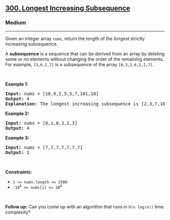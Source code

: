 <h2><a href="https://leetcode.com/problems/longest-increasing-subsequence/">300. Longest Increasing Subsequence</a></h2><h3>Medium</h3><hr><div style="user-select: auto;"><p style="user-select: auto;">Given an integer array <code style="user-select: auto;">nums</code>, return the length of the longest strictly increasing subsequence.</p>

<p style="user-select: auto;">A <strong style="user-select: auto;">subsequence</strong> is a sequence that can be derived from an array by deleting some or no elements without changing the order of the remaining elements. For example, <code style="user-select: auto;">[3,6,2,7]</code> is a subsequence of the array <code style="user-select: auto;">[0,3,1,6,2,2,7]</code>.</p>

<p style="user-select: auto;">&nbsp;</p>
<p style="user-select: auto;"><strong class="example" style="user-select: auto;">Example 1:</strong></p>

<pre style="user-select: auto;"><strong style="user-select: auto;">Input:</strong> nums = [10,9,2,5,3,7,101,18]
<strong style="user-select: auto;">Output:</strong> 4
<strong style="user-select: auto;">Explanation:</strong> The longest increasing subsequence is [2,3,7,101], therefore the length is 4.
</pre>

<p style="user-select: auto;"><strong class="example" style="user-select: auto;">Example 2:</strong></p>

<pre style="user-select: auto;"><strong style="user-select: auto;">Input:</strong> nums = [0,1,0,3,2,3]
<strong style="user-select: auto;">Output:</strong> 4
</pre>

<p style="user-select: auto;"><strong class="example" style="user-select: auto;">Example 3:</strong></p>

<pre style="user-select: auto;"><strong style="user-select: auto;">Input:</strong> nums = [7,7,7,7,7,7,7]
<strong style="user-select: auto;">Output:</strong> 1
</pre>

<p style="user-select: auto;">&nbsp;</p>
<p style="user-select: auto;"><strong style="user-select: auto;">Constraints:</strong></p>

<ul style="user-select: auto;">
	<li style="user-select: auto;"><code style="user-select: auto;">1 &lt;= nums.length &lt;= 2500</code></li>
	<li style="user-select: auto;"><code style="user-select: auto;">-10<sup style="user-select: auto;">4</sup> &lt;= nums[i] &lt;= 10<sup style="user-select: auto;">4</sup></code></li>
</ul>

<p style="user-select: auto;">&nbsp;</p>
<p style="user-select: auto;"><b style="user-select: auto;">Follow up:</b>&nbsp;Can you come up with an algorithm that runs in&nbsp;<code style="user-select: auto;">O(n log(n))</code> time complexity?</p>
</div>